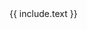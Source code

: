 <div class="alert alert-{{ include.color | default: 'primary' }} text-center" role="alert" markdown="1">
{{ include.text }}
</div>